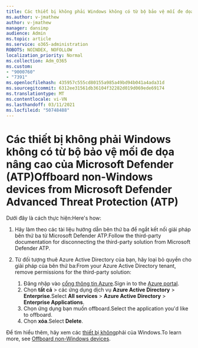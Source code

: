 ```yaml
---
title: Các thiết bị không phải Windows không có từ bộ bảo vệ mối đe dọa nâng cao của Microsoft Defender (ATP)
ms.author: v-jmathew
author: v-jmathew
manager: dansimp
audience: Admin
ms.topic: article
ms.service: o365-administration
ROBOTS: NOINDEX, NOFOLLOW
localization_priority: Normal
ms.collection: Adm_O365
ms.custom:
- "9000760"
- "7391"
ms.openlocfilehash: 435957c555cd80155a985a49bd94b041a4ada31d
ms.sourcegitcommit: 6312ee31561db36104f32282d019d069ede69174
ms.translationtype: MT
ms.contentlocale: vi-VN
ms.lasthandoff: 03/11/2021
ms.locfileid: "50748488"
---
```

# <a name="offboard-non-windows-devices-from-microsoft-defender-advanced-threat-protection-atp"></a><span data-ttu-id="39e89-102">Các thiết bị không phải Windows không có từ bộ bảo vệ mối đe dọa nâng cao của Microsoft Defender (ATP)</span><span class="sxs-lookup"><span data-stu-id="39e89-102">Offboard non-Windows devices from Microsoft Defender Advanced Threat Protection (ATP)</span></span>

<span data-ttu-id="39e89-103">Dưới đây là cách thực hiện:</span><span class="sxs-lookup"><span data-stu-id="39e89-103">Here's how:</span></span>

1. <span data-ttu-id="39e89-104">Hãy làm theo các tài liệu hướng dẫn bên thứ ba để ngắt kết nối giải pháp bên thứ ba từ Microsoft Defender ATP.</span><span class="sxs-lookup"><span data-stu-id="39e89-104">Follow the third-party documentation for disconnecting the third-party solution from Microsoft Defender ATP.</span></span>
2. <span data-ttu-id="39e89-105">Từ đối tượng thuê Azure Active Directory của bạn, hãy loại bỏ quyền cho giải pháp của bên thứ ba:</span><span class="sxs-lookup"><span data-stu-id="39e89-105">From your Azure Active Directory tenant, remove permissions for the third-party solution:</span></span>

    1. <span data-ttu-id="39e89-106">Đăng nhập vào [cổng thông tin Azure](https://go.microsoft.com/fwlink/?linkid=2125612).</span><span class="sxs-lookup"><span data-stu-id="39e89-106">Sign in to the [Azure portal](https://go.microsoft.com/fwlink/?linkid=2125612).</span></span>
    1. <span data-ttu-id="39e89-107">Chọn **tất cả**  >  các ứng dụng dịch vụ **Azure Active Directory**  >  **Enterprise**.</span><span class="sxs-lookup"><span data-stu-id="39e89-107">Select **All services** > **Azure Active Directory** > **Enterprise Applications**.</span></span>
    1. <span data-ttu-id="39e89-108">Chọn ứng dụng bạn muốn offboard.</span><span class="sxs-lookup"><span data-stu-id="39e89-108">Select the application you'd like to offboard.</span></span>
    1. <span data-ttu-id="39e89-109">Chọn **xóa**.</span><span class="sxs-lookup"><span data-stu-id="39e89-109">Select **Delete**.</span></span>

<span data-ttu-id="39e89-110">Để tìm hiểu thêm, hãy xem các [thiết bị không](https://go.microsoft.com/fwlink/?linkid=2143630)phải của Windows.</span><span class="sxs-lookup"><span data-stu-id="39e89-110">To learn more, see [Offboard non-Windows devices](https://go.microsoft.com/fwlink/?linkid=2143630).</span></span>

